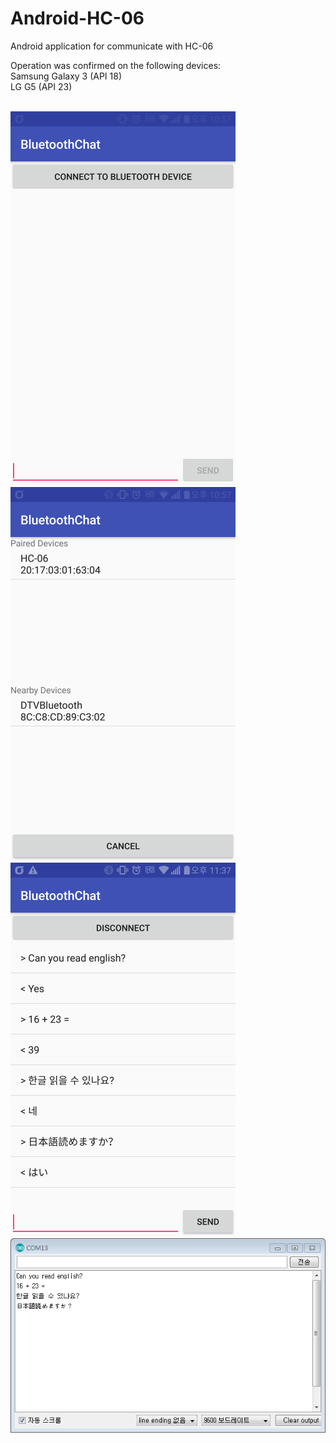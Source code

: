 # Android-HC-06
Android application for communicate with HC-06

Operation was confirmed on the following devices:</br>
Samsung Galaxy 3 (API 18) </br>
LG G5 (API 23) </br>

</br> ![capture 1](/Capture/1.png)
</br> ![capture 2](/Capture/2.png)
</br> ![capture 3](/Capture/3.png)
</br> ![capture 3](/Capture/4.PNG)
